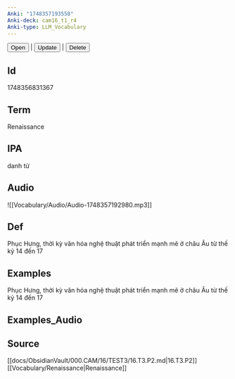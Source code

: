 ```yaml
---
Anki: "1748357193558"
Anki-deck: cam16_t1_r4
Anki-type: LLM_Vocabulary
---
```

<button class="anki-btn-open">Open</button> | <button class="anki-btn-update">Update</button> | <button class="anki-btn-delete">Delete</button>

## Id
 1748356831367
## Term
Renaissance
## IPA
danh từ

## Audio
![[Vocabulary/Audio/Audio-1748357192980.mp3]]
## Def
Phục Hưng, thời kỳ văn hóa nghệ thuật phát triển mạnh mẽ ở châu Âu từ thế kỷ 14 đến 17
## Examples
Phục Hưng, thời kỳ văn hóa nghệ thuật phát triển mạnh mẽ ở châu Âu từ thế kỷ 14 đến 17
## Examples_Audio

## Source
 [[docs/ObsidianVault/000.CAM/16/TEST3/16.T3.P2.md|16.T3.P2]]
[[Vocabulary/Renaissance|Renaissance]]